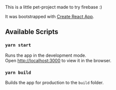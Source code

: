 This is a little pet-project made to try firebase :)

It was bootstrapped with [Create React App](https://github.com/facebook/create-react-app).

## Available Scripts

### `yarn start`

Runs the app in the development mode.<br />
Open [http://localhost:3000](http://localhost:3000) to view it in the browser.


### `yarn build`

Builds the app for production to the `build` folder.<br />
